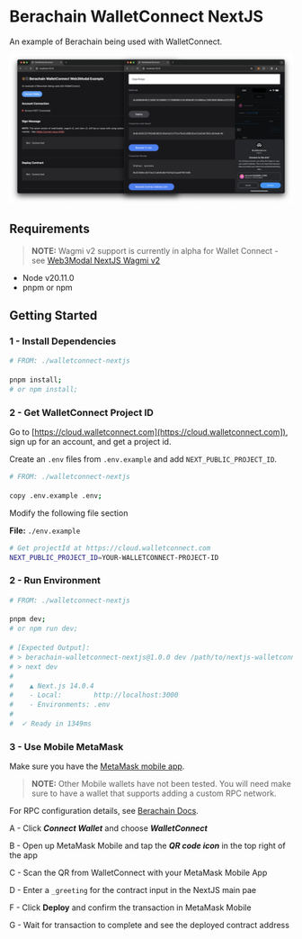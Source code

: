 # Berachain WalletConnect NextJS

An example of Berachain being used with WalletConnect.

![Berachain WalletConnect NextJS App](./README/Berachain-Web3Modal-WalletConnect.png)

## Requirements

> **NOTE:** Wagmi v2 support is currently in alpha for Wallet Connect - see [Web3Modal NextJS Wagmi v2](https://docs.walletconnect.com/web3modal/nextjs/about)

- Node v20.11.0
- pnpm or npm

## Getting Started

### 1 - Install Dependencies

```bash
# FROM: ./walletconnect-nextjs

pnpm install;
# or npm install;
```

### 2 - Get WalletConnect Project ID

Go to [https://cloud.walletconnect.com](https://cloud.walletconnect.com]), sign up for an account, and get a project id.

Create an `.env` files from `.env.example` and add `NEXT_PUBLIC_PROJECT_ID`.

```bash
# FROM: ./walletconnect-nextjs

copy .env.example .env;
```

Modify the following file section

**File:** `./env.example`

```bash
# Get projectId at https://cloud.walletconnect.com
NEXT_PUBLIC_PROJECT_ID=YOUR-WALLETCONNECT-PROJECT-ID
```

### 2 - Run Environment

```bash
# FROM: ./walletconnect-nextjs

pnpm dev;
# or npm run dev;

# [Expected Output]:
# > berachain-walletconnect-nextjs@1.0.0 dev /path/to/nextjs-walletconnect-berachain
# > next dev
# 
#    ▲ Next.js 14.0.4
#    - Local:        http://localhost:3000
#    - Environments: .env
# 
#  ✓ Ready in 1349ms
```

### 3 - Use Mobile MetaMask

Make sure you have the [MetaMask mobile app](https://metamask.io/download/).

> **NOTE:** Other Mobile wallets have not been tested. You will need make sure to have a wallet that supports adding a custom RPC network.

For RPC configuration details, see [Berachain Docs](https://docs.berachain.com/developers).

A - Click **_Connect Wallet_** and choose **_WalletConnect_** 

B - Open up MetaMask Mobile and tap the **_QR code icon_** in the top right of the app

C - Scan the QR from WalletConnect with your MetaMask Mobile App

D - Enter a `_greeting` for the contract input in the NextJS main pae

F - Click **Deploy** and confirm the transaction in MetaMask Mobile

G - Wait for transaction to complete and see the deployed contract address